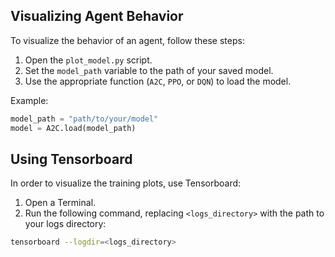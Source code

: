 ## Visualizing Agent Behavior

To visualize the behavior of an agent, follow these steps:

1. Open the `plot_model.py` script.
2. Set the `model_path` variable to the path of your saved model.
3. Use the appropriate function (`A2C`, `PPO`, or `DQN`) to load the model.

Example:
```python
model_path = "path/to/your/model"
model = A2C.load(model_path)
```

## Using Tensorboard

In order to visualize the training plots, use Tensorboard:

1. Open a Terminal.
2. Run the following command, replacing `<logs_directory>` with the path to your logs directory:

```bash
tensorboard --logdir=<logs_directory>
```